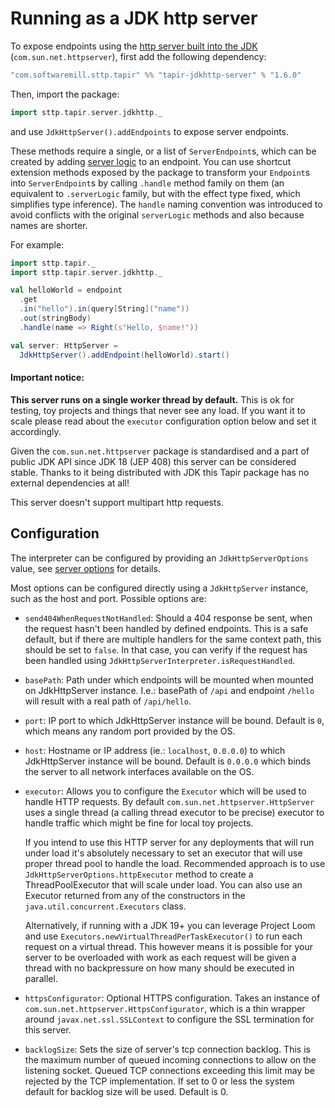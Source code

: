 # Running as a JDK http server

To expose endpoints using the 
[http server built into the JDK](https://docs.oracle.com/javase/8/docs/jre/api/net/httpserver/spec/com/sun/net/httpserver/package-summary.html)
(`com.sun.net.httpserver`), first add the following dependency:

```scala
"com.softwaremill.sttp.tapir" %% "tapir-jdkhttp-server" % "1.6.0"
```

Then, import the package:

```scala
import sttp.tapir.server.jdkhttp._
```

and use `JdkHttpServer().addEndpoints` to expose server endpoints.

These methods require a single, or a list of `ServerEndpoint`s, which can be created by adding [server logic](logic.md)
to an endpoint. You can use shortcut extension methods exposed by the package to transform your `Endpoint`s into 
`ServerEndpoint`s by calling `.handle` method family on them (an equivalent to `.serverLogic` family, but with the effect
type fixed, which simplifies type inference). The `handle` naming convention was introduced to avoid conflicts with the 
original `serverLogic` methods and also because names are shorter.

For example:

```scala
import sttp.tapir._
import sttp.tapir.server.jdkhttp._

val helloWorld = endpoint
  .get
  .in("hello").in(query[String]("name"))
  .out(stringBody)
  .handle(name => Right(s"Hello, $name!"))

val server: HttpServer = 
  JdkHttpServer().addEndpoint(helloWorld).start()
```

#### Important notice:

**This server runs on a single worker thread by default.** This is ok for testing, toy projects and things that never see any load. 
If you want it to scale please read about the `executor` configuration option below and set it accordingly. 

Given the `com.sun.net.httpserver` package is standardised and a part of public JDK API since JDK 18 (JEP 408) this server can be 
considered stable. Thanks to it being distributed with JDK this Tapir package has no external dependencies at all!

This server doesn't support multipart http requests.

## Configuration

The interpreter can be configured by providing an `JdkHttpServerOptions` value, see [server options](options.md) for
details.

Most options can be configured directly using a `JdkHttpServer` instance, such as the host and port. Possible options are:

* `send404WhenRequestNotHandled`:
  Should a 404 response be sent, when the request hasn't been handled by defined endpoints. This is a safe default, but if there are multiple handlers for 
  the same context path, this should be set to `false`. In that case, you can verify if the request has been handled using
  `JdkHttpServerInterpreter.isRequestHandled`.

* `basePath`:
  Path under which endpoints will be mounted when mounted on JdkHttpServer instance. I.e.: basePath of `/api` and endpoint `/hello` will
  result with a real path of `/api/hello`.

* `port`: IP port to which JdkHttpServer instance will be bound. Default is `0`, which means any random port provided by the OS.

* `host`: 
  Hostname or IP address (ie.: `localhost`, `0.0.0.0`) to which JdkHttpServer instance will be bound. Default is `0.0.0.0` which binds the
  server to all network interfaces available on the OS.

* `executor`:
  Allows you to configure the `Executor` which will be used to handle HTTP requests. By default `com.sun.net.httpserver.HttpServer` uses a
  single thread (a calling thread executor to be precise) executor to handle traffic which might be fine for local toy projects.

  If you intend to use this HTTP server for any deployments that will run under load it's absolutely necessary to set an executor that
  will use proper thread pool to handle the load. Recommended approach is to use `JdkHttpServerOptions.httpExecutor` method to create a
  ThreadPoolExecutor that will scale under load. You can also use an Executor returned from any of the constructors in the
  `java.util.concurrent.Executors` class.

  Alternatively, if running with a JDK 19+ you can leverage Project Loom and use `Executors.newVirtualThreadPerTaskExecutor()` to run
  each request on a virtual thread. This however means it is possible for your server to be overloaded with work as each request will be
  given a thread with no backpressure on how many should be executed in parallel.

* `httpsConfigurator`:
  Optional HTTPS configuration. Takes an instance of `com.sun.net.httpserver.HttpsConfigurator`, which is a thin wrapper around
  `javax.net.ssl.SSLContext` to configure the SSL termination for this server.

* `backlogSize`:
  Sets the size of server's tcp connection backlog. This is the maximum number of queued incoming connections to allow on the listening
  socket. Queued TCP connections exceeding this limit may be rejected by the TCP implementation. If set to 0 or less the system default
  for backlog size will be used. Default is 0.

